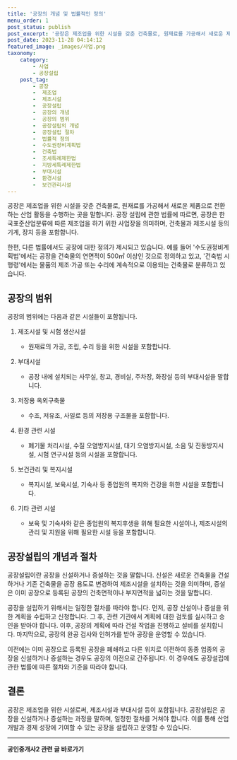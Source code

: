 ```yaml
---
title: '공장의 개념 및 법률적인 정의'
menu_order: 1
post_status: publish
post_excerpt: '공장은 제조업을 위한 시설을 갖춘 건축물로, 원재료를 가공해서 새로운 제품으로 전환하는 산업 활동을 수행하는 곳을 말합니다. 공장 설립에 관한 법률에 따르면, 공장은 한국표준산업분류에 따른 제조업을 하기 위한 사업장을 의미하며, 건축물과 제조시설 등의 기계, 장치 등을 포함합니다.'
post_date: 2023-11-28 04:14:12
featured_image: _images/사업.png
taxonomy:
    category:
        - 사업
        - 공장설립
    post_tag:
        - 공장
        -  제조업
        -  제조시설
        -  공장설립
        -  공장의 개념
        -  공장의 범위
        -  공장설립의 개념
        -  공장설립 절차
        -  법률적 정의
        -  수도권정비계획법
        -  건축법
        -  조세특례제한법
        -  지방세특례제한법
        -  부대시설
        -  환경시설
        -  보건관리시설
---
```



공장은 제조업을 위한 시설을 갖춘 건축물로, 원재료를 가공해서 새로운 제품으로 전환하는 산업 활동을 수행하는 곳을 말합니다. 공장 설립에 관한 법률에 따르면, 공장은 한국표준산업분류에 따른 제조업을 하기 위한 사업장을 의미하며, 건축물과 제조시설 등의 기계, 장치 등을 포함합니다.

한편, 다른 법률에서도 공장에 대한 정의가 제시되고 있습니다. 예를 들어 '수도권정비계획법'에서는 공장을 건축물의 연면적이 500㎡ 이상인 것으로 정의하고 있고, '건축법 시행령'에서는 물품의 제조·가공 또는 수리에 계속적으로 이용되는 건축물로 분류하고 있습니다.

## 공장의 범위

공장의 범위에는 다음과 같은 시설들이 포함됩니다.

1. 제조시설 및 시험 생산시설
    - 원재료의 가공, 조립, 수리 등을 위한 시설을 포함합니다.
  
2. 부대시설
    - 공장 내에 설치되는 사무실, 창고, 경비실, 주차장, 화장실 등의 부대시설을 말합니다.
  
3. 저장용 옥외구축물
    - 수조, 저유조, 사일로 등의 저장용 구조물을 포함합니다.

4. 환경 관련 시설
    - 폐기물 처리시설, 수질 오염방지시설, 대기 오염방지시설, 소음 및 진동방지시 설, 시험 연구시설 등의 시설을 포함합니다.

5. 보건관리 및 복지시설
    - 복지시설, 보육시설, 기숙사 등 종업원의 복지와 건강을 위한 시설을 포함합니다.

6. 기타 관련 시설
    - 보육 및 기숙사와 같은 종업원의 복지후생을 위해 필요한 시설이나, 제조시설의 관리 및 지원을 위해 필요한 시설 등을 포함합니다.

## 공장설립의 개념과 절차

공장설립이란 공장을 신설하거나 증설하는 것을 말합니다. 신설은 새로운 건축물을 건설하거나 기존 건축물을 공장 용도로 변경하여 제조시설을 설치하는 것을 의미하며, 증설은 이미 공장으로 등록된 공장의 건축면적이나 부지면적을 넓히는 것을 말합니다.

공장을 설립하기 위해서는 일정한 절차를 따라야 합니다. 먼저, 공장 신설이나 증설을 위한 계획을 수립하고 신청합니다. 그 후, 관련 기관에서 계획에 대한 검토를 실시하고 승인을 받아야 합니다. 이후, 공장의 계획에 따라 건설 작업을 진행하고 설비를 설치합니다. 마지막으로, 공장의 완공 검사와 인허가를 받아 공장을 운영할 수 있습니다.

이전에는 이미 공장으로 등록된 공장을 폐쇄하고 다른 위치로 이전하여 동종 업종의 공장을 신설하거나 증설하는 경우도 공장의 이전으로 간주됩니다. 이 경우에도 공장설립에 관한 법률에 따른 절차와 기준을 따라야 합니다.

## 결론

공장은 제조업을 위한 시설로써, 제조시설과 부대시설 등이 포함됩니다. 공장설립은 공장을 신설하거나 증설하는 과정을 말하며, 일정한 절차를 거쳐야 합니다. 이를 통해 산업 개발과 경제 성장에 기여할 수 있는 공장을 설립하고 운영할 수 있습니다.
<!-- wp:separator -->
<hr class="wp-block-separator has-alpha-channel-opacity"/>
<!-- /wp:separator -->

<!-- wp:group {"backgroundColor":"base","layout":{"type":"constrained"}} -->
<div class="wp-block-group has-base-background-color has-background"><!-- wp:paragraph {"align":"center","fontSize":"medium"} -->
<p class="has-text-align-center has-large-font-size"><strong>공인중개사2 관련 글 바로가기</strong></p>
<!-- /wp:paragraph -->


<!-- wp:latest-posts
{"categories":[{"id":22741,"count":19,"description":"","link":"https://uknowlaw.com/category/%ea%b3%b5%ec%9d%b8%ec%a4%91%ea%b0%9c%ec%82%ac2/","name":"공인중개사2","slug":"공인중개사2","taxonomy":"category","parent":0,"meta":[],"_links":{"self":[{"href":"https://uknowlaw.com/wp-json/wp/v2/categories/22741"}],"collection":[{"href":"https://uknowlaw.com/wp-json/wp/v2/categories"}],"about":[{"href":"https://uknowlaw.com/wp-json/wp/v2/taxonomies/category"}],"wp:post_type":[{"href":"https://uknowlaw.com/wp-json/wp/v2/posts?categories=22741"}],"curies":[{"name":"wp","href":"https://api.w.org/{rel}","templated":true}]}}],"postsToShow":100,"excerptLength":28,"postLayout":"grid","columns":2,"featuredImageAlign":"left","featuredImageSizeSlug":"large","fontSize":"small"} /--></div>
<!-- /wp:group -->